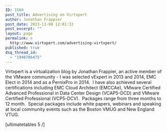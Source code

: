 ```yaml
---
ID: 1504
post_title: Advertising on Virtxpert
author: Jonathan Frappier
post_date: 2013-11-08 12:01:32
post_excerpt: ""
layout: page
permalink: >
  http://www.virtxpert.com/advertising-virtxpert/
published: true
dsq_thread_id:
  - "1948786475"
---
```

Virtxpert is a virtualization blog by Jonathan Frappier, an active member of the VMware community - I was selected vExpert in 2013 and 2014, EMC Elect in 2014 and as a PernixPro in 2014.  I have also achieved several certifications including EMC Cloud Architect (EMCCAe), VMware Certified Advanced Professional in Data Center Design (VCAP5-DCD) and VMware Certified Professional (VCP5-DCV).  Packages range from three months to 12 month.  Special packages include white papers, webinars and speaking at local community events such as the Boston VMUG and New England VTUG.

[ultimatetables 5 /]

&nbsp;